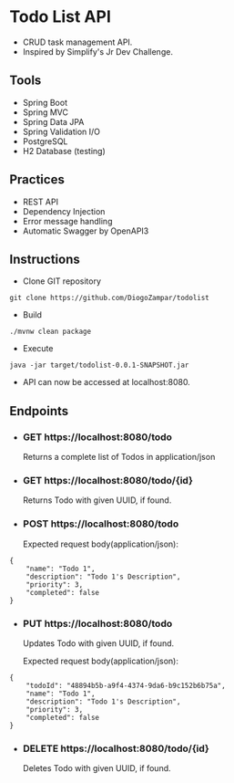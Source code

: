 


# Todo List API

- CRUD task management API.
- Inspired by Simplify's Jr Dev Challenge.


## Tools

- Spring Boot
- Spring MVC
- Spring Data JPA
- Spring Validation I/O
- PostgreSQL
- H2 Database (testing)

## Practices

- REST API
- Dependency Injection
- Error message handling
- Automatic Swagger by OpenAPI3


## Instructions

- Clone GIT repository

```
git clone https://github.com/DiogoZampar/todolist
```
- Build
```
./mvnw clean package
```
- Execute
```
java -jar target/todolist-0.0.1-SNAPSHOT.jar
```
- API can now be accessed at localhost:8080.


## Endpoints

- ### GET https://localhost:8080/todo
    Returns a complete list of Todos in application/json


- ### GET https://localhost:8080/todo/{id}
    Returns Todo with given UUID, if found.

- ### POST https://localhost:8080/todo
    
    Expected request body(application/json):
```
{
    "name": "Todo 1",
    "description": "Todo 1's Description",
    "priority": 3,
    "completed": false
}
```

- ### PUT https://localhost:8080/todo
    Updates Todo with given UUID, if found.
    
    Expected request body(application/json):
```
{
    "todoId": "48894b5b-a9f4-4374-9da6-b9c152b6b75a",
    "name": "Todo 1",
    "description": "Todo 1's Description",
    "priority": 3,
    "completed": false
}
```

- ### DELETE https://localhost:8080/todo/{id}
    Deletes Todo with given UUID, if found.

